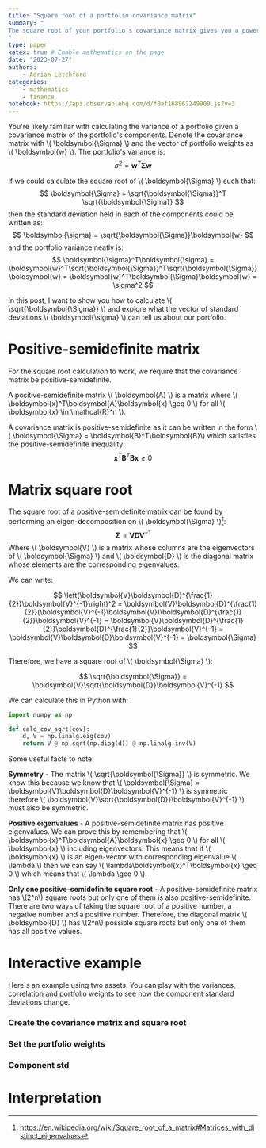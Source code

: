 ```yaml
---
title: "Square root of a portfolio covariance matrix"
summary: "
The square root of your portfolio's covariance matrix gives you a powerful way of understanding where your return variance is coming from. Here I show how to calculate the square root and and I created an interactive example to explore how it works.
"
type: paper
katex: true # Enable mathematics on the page
date: "2023-07-27"
authors:
    - Adrian Letchford
categories:
    - mathematics
    - finance
notebook: https://api.observablehq.com/d/f0af168967249909.js?v=3
---
```


You're likely familiar with calculating the variance of a portfolio given a covariance matrix of the portfolio's components. Denote the covariance matrix with \\( \boldsymbol{\Sigma} \\) and the vector of portfolio weights as \\( \boldsymbol{w} \\). The portfolio's variance is:
$$
\sigma^2 = \boldsymbol{w}^T\boldsymbol{\Sigma}\boldsymbol{w}
$$

If we could calculate the square root of \\( \boldsymbol{\Sigma} \\) such that:
$$
\boldsymbol{\Sigma} = \sqrt{\boldsymbol{\Sigma}}^T \sqrt{\boldsymbol{\Sigma}}
$$
then the standard deviation held in each of the components could be written as:
$$
\boldsymbol{\sigma} = \sqrt{\boldsymbol{\Sigma}}\boldsymbol{w}
$$
and the portfolio variance neatly is:
$$
\boldsymbol{\sigma}^T\boldsymbol{\sigma}
= \boldsymbol{w}^T\sqrt{\boldsymbol{\Sigma}}^T\sqrt{\boldsymbol{\Sigma}}\boldsymbol{w}
= \boldsymbol{w}^T\boldsymbol{\Sigma}\boldsymbol{w}
= \sigma^2
$$

In this post, I want to show you how to calculate \\( \sqrt{\boldsymbol{\Sigma}} \\) and explore what the vector of standard deviations \\( \boldsymbol{\sigma} \\) can tell us about our portfolio.


# Positive-semidefinite matrix

For the square root calculation to work, we require that the covariance matrix be positive-semidefinite.

A positive-semidefinite matrix \\( \boldsymbol{A} \\) is a matrix where \\( \boldsymbol{x}^T\boldsymbol{A}\boldsymbol{x} \geq 0 \\) for all \\( \boldsymbol{x} \in \mathcal{R}^n \\).

A covariance matrix is positive-semidefinite as it can be written in the form \\( \boldsymbol{\Sigma} = \boldsymbol{B}^T\boldsymbol{B}\\) which satisfies the positive-semidefinite inequality:
$$
\boldsymbol{x}^T\boldsymbol{B}^T\boldsymbol{B}\boldsymbol{x} \geq 0
$$

# Matrix square root

The square root of a positive-semidefinite matrix can be found by performing an eigen-decomposition on \\( \boldsymbol{\Sigma} \\)[^1]:
$$
\boldsymbol{\Sigma} = \boldsymbol{V}\boldsymbol{D}\boldsymbol{V}^{-1}
$$
Where \\( \boldsymbol{V} \\) is a matrix whose columns are the eigenvectors of \\( \boldsymbol{\Sigma} \\) and \\( \boldsymbol{D} \\) is the diagonal matrix whose elements are the corresponding eigenvalues. 

We can write:

$$
\left(\boldsymbol{V}\boldsymbol{D}^{\frac{1}{2}}\boldsymbol{V}^{-1}\right)^2
= \boldsymbol{V}\boldsymbol{D}^{\frac{1}{2}}(\boldsymbol{V}^{-1}\boldsymbol{V})\boldsymbol{D}^{\frac{1}{2}}\boldsymbol{V}^{-1}
= \boldsymbol{V}\boldsymbol{D}^{\frac{1}{2}}\boldsymbol{D}^{\frac{1}{2}}\boldsymbol{V}^{-1}
= \boldsymbol{V}\boldsymbol{D}\boldsymbol{V}^{-1}
= \boldsymbol{\Sigma}
$$

Therefore, we have a square root of \\( \boldsymbol{\Sigma} \\):

$$
\sqrt{\boldsymbol{\Sigma}} = \boldsymbol{V}\sqrt{\boldsymbol{D}}\boldsymbol{V}^{-1}
$$

We can calculate this in Python with:

```python
import numpy as np

def calc_cov_sqrt(cov):
    d, V = np.linalg.eig(cov)
    return V @ np.sqrt(np.diag(d)) @ np.linalg.inv(V)
```

Some useful facts to note:

**Symmetry** - The matrix \\( \sqrt{\boldsymbol{\Sigma}} \\) is symmetric. We know this because we know that \\( \boldsymbol{\Sigma} = \boldsymbol{V}\boldsymbol{D}\boldsymbol{V}^{-1} \\) is symmetric therefore \\( \boldsymbol{V}\sqrt{\boldsymbol{D}}\boldsymbol{V}^{-1} \\) must also be symmetric.

**Positive eigenvalues** - A positive-semidefinite matrix has positive eigenvalues. We can prove this by remembering that \\( \boldsymbol{x}^T\boldsymbol{A}\boldsymbol{x} \geq 0 \\) for all \\( \boldsymbol{x} \\) including eigenvectors. This means that if \\( \boldsymbol{x} \\) is an eigen-vector with corresponding eigenvalue \\( \lambda \\) then we can say \\( \lambda\boldsymbol{x}^T\boldsymbol{x} \geq 0 \\) which means that \\( \lambda \geq 0 \\).

**Only one positive-semidefinite square root** - A positive-semidefinite matrix has \\(2^n\\) square roots but only one of them is also positive-semidefinite. There are two ways of taking the square root of a positive number, a negative number and a positive number. Therefore, the diagonal matrix \\( \boldsymbol{D} \\) has \\(2^n\\) possible square roots but only one of them has all positive values. 

<feature>

# Interactive example

Here's an example using two assets. You can play with the variances, correlation and portfolio weights to see how the component standard deviations change.

### Create the covariance matrix and square root

<div class="row align-items-center">
    <div class="col">
        <cell id="cov_matrix"></cell>
    </div>
    <div class="col">
        <cell id="viewof_std1"></cell>
        <cell id="viewof_std2"></cell>
        <cell id="viewof_rho"></cell>
    </div>
</div>

### Set the portfolio weights

<div class="row align-items-center">
    <div class="col">
        <cell id="w_vector"></cell>
    </div>
    <div class="col">
        <cell id="viewof_w1"></cell>
        <cell id="viewof_w2"></cell>
    </div>
</div>

### Component std

<div class="row">
    <div class="col">
        <cell id="component_std"></cell>
    </div>
</div>

</feature>

# Interpretation






[^1]: https://en.wikipedia.org/wiki/Square_root_of_a_matrix#Matrices_with_distinct_eigenvalues